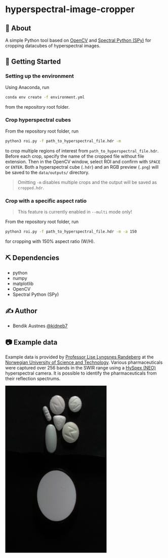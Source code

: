 # hyperspectral-image-cropper

## 🧐 About <a name = "about"></a>
A simple Python tool based on [OpenCV](https://opencv.org/) and [Spectral Python (SPy)](http://www.spectralpython.net/) for cropping datacubes of hyperspectral images.

## 🏁 Getting Started <a name = "getting_started"></a>

### Setting up the environment
Using Anaconda, run

```bash
conda env create -f environment.yml
```

from the repository root folder.

### Crop hyperspectral cubes
From the repository root folder, run

```bash
python3 roi.py -f path_to_hyperspectral_file.hdr -m
```

to crop multiple regions of interest from `path_to_hyperspectral_file.hdr`. Before each crop, specify the name of the cropped file without file extension. Then in the OpenCV window, select ROI and confirm with `SPACE` or `ENTER`. Both a hyperspectral cube (`.hdr`) and an RGB preview (`.png`) will be saved to the `data/outputs/`  directory.

> Omitting `-m` disables multiple crops and the output will be saved as `cropped.hdr`.

### Crop with a specific aspect ratio
> This feature is currently enabled in `--multi` mode only!

From the repository root folder, run

```bash
python3 roi.py -f path_to_hyperspectral_file.hdr -m -a 150
```

for cropping with 150% aspect ratio (W/H).

## ⛏️ Dependencies
* python
* numpy
* matplotlib
* OpenCV
* Spectral Python (SPy)

## ✍️ Author
- Bendik Austnes [@kidneb7](https://github.com/kidneb7)


## :camera: Example data
Example data is provided by [Professor Lise Lyngsnes Randeberg](https://www.ntnu.edu/employees/lise.randeberg) at the [Norwegian University of Science and Technology](https://www.ntnu.edu). Various pharmaceuticals were captured over 256 bands in the SWIR range using a [HySpex (NEO)](https://hyspex.com) hyperspectral camera. It is possible to identify the pharmaceuticals from their reflection spectrums.

![](data/example_data.png)